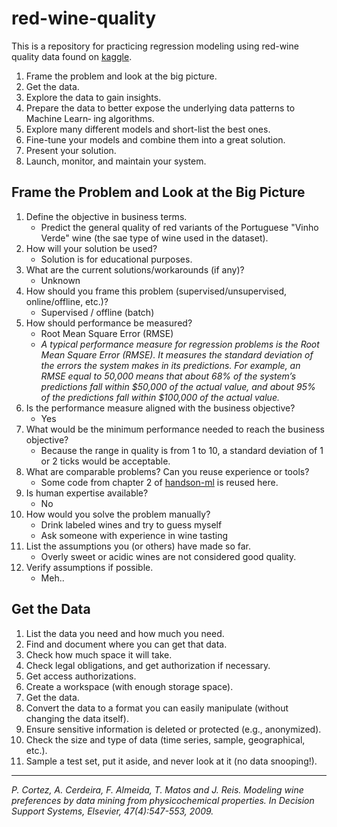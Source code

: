 # red-wine-quality

This is a repository for practicing regression modeling using red-wine quality data found on [kaggle](https://www.kaggle.com/uciml/red-wine-quality-cortez-et-al-2009).

1. Frame the problem and look at the big picture.
2. Get the data.
3. Explore the data to gain insights.
4. Prepare the data to better expose the underlying data patterns to Machine Learn‐ ing algorithms.
5. Explore many different models and short-list the best ones.
6. Fine-tune your models and combine them into a great solution.
7. Present your solution.
8. Launch, monitor, and maintain your system.

## Frame the Problem and Look at the Big Picture

1. Define the objective in business terms.
    - Predict the general quality of red variants of the Portuguese "Vinho Verde" wine (the sae type of wine used in the dataset).
2. How will your solution be used?
    - Solution is for educational purposes.
3. What are the current solutions/workarounds (if any)?
    - Unknown
4. How should you frame this problem (supervised/unsupervised, online/offline, etc.)?
    - Supervised / offline (batch)
5. How should performance be measured?
    - Root Mean Square Error (RMSE)
    - _A typical performance measure for regression problems is the Root Mean Square Error (RMSE). It measures the standard deviation of the errors the system makes in its predictions. For example, an RMSE equal to 50,000 means that about 68% of the system’s predictions fall within $50,000 of the actual value, and about 95% of the predictions fall within $100,000 of the actual value._
6. Is the performance measure aligned with the business objective?
    - Yes
7. What would be the minimum performance needed to reach the business objective?
    - Because the range in quality is from 1 to 10, a standard deviation of 1 or 2 ticks would be acceptable.
8. What are comparable problems? Can you reuse experience or tools?
    - Some code from chapter 2 of [handson-ml](https://github.com/ageron/handson-ml/blob/master/02_end_to_end_machine_learning_project.ipynb) is reused here.
9. Is human expertise available?
    - No
10. How would you solve the problem manually?
    - Drink labeled wines and try to guess myself
    - Ask someone with experience in wine tasting
11. List the assumptions you (or others) have made so far.
    - Overly sweet or acidic wines are not considered good quality.
12. Verify assumptions if possible.
    - Meh..

## Get the Data

1. List the data you need and how much you need.
2. Find and document where you can get that data.
3. Check how much space it will take.
4. Check legal obligations, and get authorization if necessary.
5. Get access authorizations.
6. Create a workspace (with enough storage space).
7. Get the data.
8. Convert the data to a format you can easily manipulate (without changing the data itself).
9. Ensure sensitive information is deleted or protected (e.g., anonymized).
10. Check the size and type of data (time series, sample, geographical, etc.).
11. Sample a test set, put it aside, and never look at it (no data snooping!).

---
_P. Cortez, A. Cerdeira, F. Almeida, T. Matos and J. Reis. Modeling wine preferences by data mining from physicochemical properties. In Decision Support Systems, Elsevier, 47(4):547-553, 2009._
